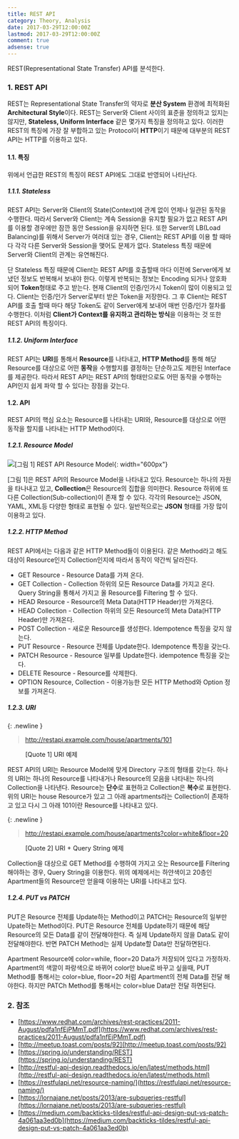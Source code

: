 ```yaml
---
title: REST API
category: Theory, Analysis
date: 2017-03-29T12:00:00Z
lastmod: 2017-03-29T12:00:00Z
comment: true
adsense: true
---
```


REST(Representational State Transfer) API를 분석한다.

### 1. REST API

REST는 Representational State Transfer의 약자로 **분산 System** 환경에 최적화된 **Architectural Style**이다. REST는 Server와 Client 사이의 표준을 정의하고 있지는 않지만, **Stateless, Uniform Interface** 같은 몇가지 특징을 정의하고 있다. 이러한 REST의 특징에 가장 잘 부합하고 있는 Protocol이 **HTTP**이기 때문에 대부분의 REST API는 HTTP를 이용하고 있다.

#### 1.1. 특징

위에서 언급한 REST의 특징이 REST API에도 그대로 반영되어 나타난다.

##### 1.1.1. Stateless

REST API는 Server와 Client의 State(Context)에 관계 없이 언제나 일관된 동작을 수행한다. 따라서 Server와 Client는 계속 Session을 유지할 필요가 없고 REST API를 이용할 경우에만 잠깐 동안 Session을 유지하면 된다. 또한 Server의 LB(Load Balancing)를 위해서 Server가 여러대 있는 경우, Client는 REST API를 이용 할 때마다 각각 다른 Server와 Session을 맺어도 문제가 없다. Stateless 특징 때문에 Server와 Client의 관계는 유연해진다.

단 Stateless 특징 때문에 Client는 REST API를 호출할때 마다 이전에 Server에게 보냈던 정보도 반복해서 보내야 한다. 이렇게 반복되는 정보는 Encoding 되거나 암호화 되어 **Token**형태로 주고 받는다. 현재 Client의 인증/인가시 Token이 많이 이용되고 있다. Client는 인증/인가 Server로부터 받은 Token을 저장한다. 그 후 Client는 REST API를 호출 할때 마다 해당 Token도 같이 Server에게 보내어 매번 인증/인가 절차를 수행한다. 이처럼 **Client가 Context를 유지하고 관리하는 방식**을 이용하는 것 또한 REST API의 특징이다.

##### 1.1.2. Uniform Interface

REST API는 **URI**를 통해서 **Resource**를 나타내고, **HTTP Method**를 통해 해당 Resource를 대상으로 어떤 **동작**을 수행할지를 결정하는 단순하고도 제한된 Interface를 제공한다. 따라서 REST API는 REST API의 형태만으로도 어떤 동작을 수행하는 API인지 쉽게 파악 할 수 있다는 장점을 갖는다.

#### 1.2. API

REST API의 핵심 요소는 Resource를 나타내는 URI와, Resource를 대상으로 어떤 동작을 할지를 나타내는 HTTP Method이다.

##### 1.2.1. Resource Model

![[그림 1] REST API Resource Model]({{site.baseurl}}/images/theory_analysis/REST_API/Resource_Model.PNG){: width="600px"}

[그림 1]은 REST API의 Resource Model을 나타내고 있다. Resource는 하나의 자원을 타나내고 있고, **Collection**은 Resource의 집합을 의미한다. Resource 하위에 또 다른 Collection(Sub-collection)이 존재 할 수 있다. 각각의 Resource는 JSON, YAML, XML등 다양한 형태로 표현될 수 있다. 일반적으로는 **JSON** 형태를 가장 많이 이용하고 있다.

##### 1.2.2. HTTP Method

REST API에서는 다음과 같은 HTTP Method들이 이용된다. 같은 Method라고 해도 대상이 Resource인지 Collection인지에 따라서 동작이 약간씩 달라진다.

* GET Resource - Resource Data를 가져 온다.
* GET Collection - Collection 하위의 모든 Resource Data를 가지고 온다. Query String을 통해서 가지고 올 Resource를 Filtering 할 수 있다.
* HEAD Resource - Resource의 Meta Data(HTTP Header)만 가져온다.
* HEAD Collection - Collection 하위의 모든 Resource의 Meta Data(HTTP Header)만 가져온다.
* POST Collection - 새로운 Resource를 생성한다. Idempotence 특징을 갖지 않는다.
* PUT Resource - Resource 전체를 Update한다. Idempotence 특징을 갖는다.
* PATCH Resource - Resource 일부를 Update한다. idempotence 특징을 갖는다.
* DELETE Resource - Resource를 삭제한다.
* OPTION Resource, Collection - 이용가능한 모든 HTTP Method와 Option 정보를 가져온다.

##### 1.2.3. URI

{: .newline }
> http://restapi.example.com/house/apartments/101

<figure>
<figcaption class="caption">[Quote 1] URI 예제</figcaption>
</figure>

REST API의 URI는 Resource Model에 맞게 Directory 구조의 형태를 갖는다. 하나의 URI는 하나의 Resource를 나타내거나 Resource의 모음을 나타내는 하나의 Collection을 나타낸다. Resource는 **단수**로 표현하고 Collection은 **복수**로 표현한다. 위의 URI는 house Resource가 있고 그 아래 apartments라는 Collection이 존재하고 있고 다시 그 아래 101이란 Resource를 나타내고 있다.


{: .newline }
> http://restapi.example.com/house/apartments?color=white&floor=20

<figure>
<figcaption class="caption">[Quote 2] URI + Query String 예제</figcaption>
</figure>

Collection을 대상으로 GET Method를 수행하여 가지고 오는 Resource를 Filtering 해야하는 경우, Query String을 이용한다. 위의 예제에서는 하얀색이고 20층인 Apartment들의 Resource만 얻을때 이용하는 URI를 나타내고 있다.

##### 1.2.4. PUT vs PATCH

PUT은 Resource 전체를 Update하는 Method이고 PATCH는 Resource의 일부만 Upate하는 Method이다. PUT은 Resource 전체를 Update하기 때문에 해당 Resource의 모든 Data를 같이 전달해야한다. 즉 실제 Update하지 않을 Data도 같이 전달해야한다. 반면 PATCH Method는 실제 Update할 Data만 전달하면된다.

Apartment Resource에 color=while, floor=20 Data가 저장되어 있다고 가정하자. Apartment의 색깔이 파랑색으로 바뀌어 color만 blue로 바꾸고 싶을때, PUT Method를 통해서는 color=blue, floor=20 처럼 Apartment의 전체 Data를 전달 해야한다. 하지만 PATCh Method를 통해서는 color=blue Data만 전달 하면된다.

### 2. 참조

* [https://www.redhat.com/archives/rest-practices/2011-August/pdfa1nfEjPMmT.pdf](https://www.redhat.com/archives/rest-practices/2011-August/pdfa1nfEjPMmT.pdf)
* [http://meetup.toast.com/posts/92](http://meetup.toast.com/posts/92)
* [https://spring.io/understanding/REST](https://spring.io/understanding/REST)
* [http://restful-api-design.readthedocs.io/en/latest/methods.html](http://restful-api-design.readthedocs.io/en/latest/methods.html)
* [https://restfulapi.net/resource-naming/](https://restfulapi.net/resource-naming/)
* [https://lornajane.net/posts/2013/are-subqueries-restful](https://lornajane.net/posts/2013/are-subqueries-restful)
* [https://medium.com/backticks-tildes/restful-api-design-put-vs-patch-4a061aa3ed0b](https://medium.com/backticks-tildes/restful-api-design-put-vs-patch-4a061aa3ed0b)
